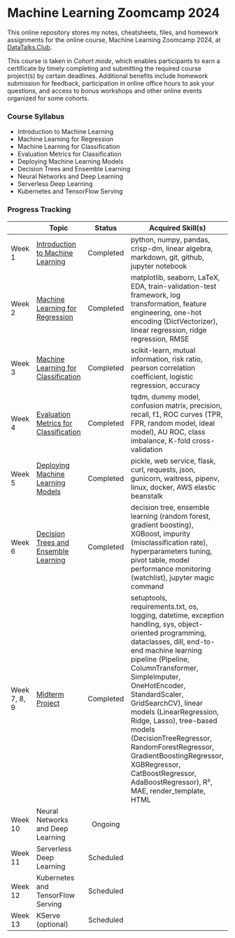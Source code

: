 # Machine Learning Zoomcamp 2024
This online repository stores my notes, cheatsheets, files, and homework assignments for the online course, Machine Learning Zoomcamp 2024, at [DataTalks.Club](https://datatalks.club/). 

This course is taken in *Cohort mode*, which enables participants to earn a certificate by timely completing and submitting the required course project(s) by certain deadlines. Additional benefits include homework submission for feedback, participation in online office hours to ask your questions, and access to bonus workshops and other online events organized for some cohorts.
### Course Syllabus 
- Introduction to Machine Learning
- Machine Learning for Regression
- Machine Learning for Classification
- Evaluation Metrics for Classification
- Deploying Machine Learning Models
- Decision Trees and Ensemble Learning
- Neural Networks and Deep Learning
- Serverless Deep Learning
- Kubernetes and TensorFlow Serving

### Progress Tracking

| | Topic  | Status | Acquired Skill(s) |
| - | - | :-: | - |
| Week 1 | [Introduction to Machine Learning](https://github.com/xlepotato/machine-learning-zoomcamp-2024/tree/main/01-intro) | Completed | python, numpy, pandas, crisp-dm, linear algebra, markdown, git, github, jupyter notebook |
| Week 2 | [Machine Learning for Regression](https://github.com/xlepotato/machine-learning-zoomcamp-2024/tree/main/02-regression) | Completed | matplotlib, seaborn, LaTeX, EDA, train-validation-test framework, log transformation, feature engineering, one-hot encoding (DictVectorizer), linear regression, ridge regression, RMSE |
| Week 3 | [Machine Learning for Classification](https://github.com/wanyingng/machine-learning-zoomcamp-2024/tree/main/03-classification) | Completed | scikit-learn, mutual information, risk ratio, pearson correlation coefficient, logistic regression, accuracy |
| Week 4 | [Evaluation Metrics for Classification](https://github.com/wanyingng/machine-learning-zoomcamp-2024/tree/main/04-evaluation) | Completed | tqdm, dummy model, confusion matrix, precision, recall, f1, ROC curves (TPR, FPR, random model, ideal model), AU ROC, class imbalance, K-fold cross-validation |
| Week 5 | [Deploying Machine Learning Models](https://github.com/wanyingng/machine-learning-zoomcamp-2024/tree/main/05-deployment) | Completed | pickle, web service, flask, curl, requests, json, gunicorn, waitress, pipenv, linux, docker, AWS elastic beanstalk |
| Week 6 | [Decision Trees and Ensemble Learning](https://github.com/wanyingng/machine-learning-zoomcamp-2024/tree/main/06-trees) | Completed | decision tree, ensemble learning (random forest, gradient boosting), XGBoost, impurity (misclassification rate), hyperparameters tuning, pivot table, model performance monitoring (watchlist), jupyter magic command | 
| Week 7, 8, 9 | [Midterm Project](https://github.com/wanyingng/student-performance-prediction) | Completed | setuptools, requirements.txt, os, logging, datetime, exception handling, sys, object-oriented programming, dataclasses, dill, end-to-end machine learning pipeline (Pipeline, ColumnTransformer, SimpleImputer, OneHotEncoder, StandardScaler, GridSearchCV), linear models (LinearRegression, Ridge, Lasso), tree-based models (DecisionTreeRegressor, RandomForestRegressor, GradientBoostingRegressor, XGBRegressor, CatBoostRegressor, AdaBoostRegressor), R², MAE, render_template, HTML |
| Week 10 | Neural Networks and Deep Learning | Ongoing | 
| Week 11 | Serverless Deep Learning | Scheduled | 
| Week 12 | Kubernetes and TensorFlow Serving | Scheduled | 
| Week 13 | KServe (optional) | Scheduled | 
